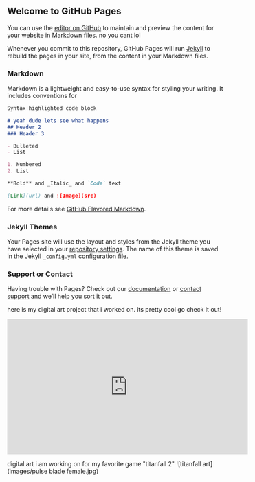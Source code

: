 ## Welcome to GitHub Pages

You can use the [editor on GitHub](https://github.com/NickyV1234/cool/edit/master/docs/index.md) to maintain and preview the content for your website in Markdown files. no you cant lol

Whenever you commit to this repository, GitHub Pages will run [Jekyll](https://jekyllrb.com/) to rebuild the pages in your site, from the content in your Markdown files.

### Markdown

Markdown is a lightweight and easy-to-use syntax for styling your writing. It includes conventions for

```markdown
Syntax highlighted code block

# yeah dude lets see what happens
## Header 2
### Header 3

- Bulleted
- List

1. Numbered
2. List

**Bold** and _Italic_ and `Code` text

[Link](url) and ![Image](src)
```

For more details see [GitHub Flavored Markdown](https://guides.github.com/features/mastering-markdown/).

### Jekyll Themes

Your Pages site will use the layout and styles from the Jekyll theme you have selected in your [repository settings](https://github.com/NickyV1234/cool/settings). The name of this theme is saved in the Jekyll `_config.yml` configuration file.

### Support or Contact

Having trouble with Pages? Check out our [documentation](https://docs.github.com/categories/github-pages-basics/) or [contact support](https://github.com/contact) and we’ll help you sort it out.

here is my digital art project that i worked on. its pretty cool go check it out!
<iframe width="560" height="315" src="https://www.youtube.com/embed/apmvGn8XNLM" frameborder="0" allow="accelerometer; autoplay; clipboard-write; encrypted-media; gyroscope; picture-in-picture" allowfullscreen></iframe>

digital art i am working on for my favorite game "titanfall 2"
![titanfall art](images/pulse blade female.jpg)
